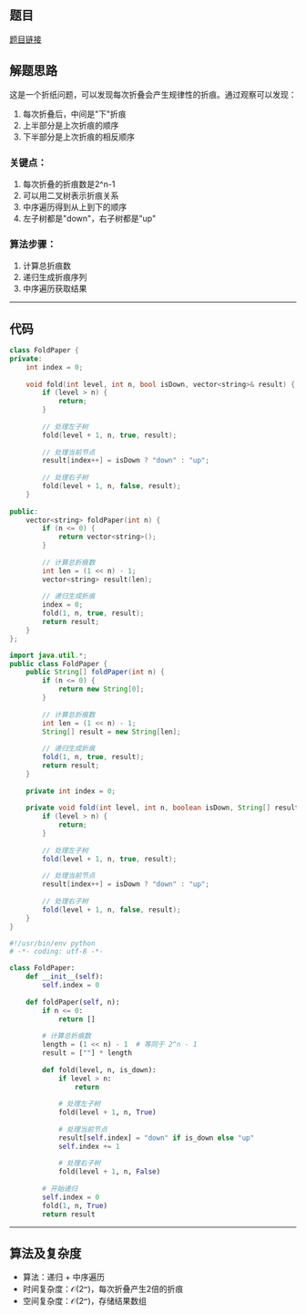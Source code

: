 ## 题目
[题目链接](https://www.nowcoder.com/practice/430180b66a7547e1963b69b1d0efbd3c?tpId=182&tqId=25281&sourceUrl=/exam/oj&channenl=wgithub&fromPut=wgithub)

## 解题思路

这是一个折纸问题，可以发现每次折叠会产生规律性的折痕。通过观察可以发现：
1. 每次折叠后，中间是"下"折痕
2. 上半部分是上次折痕的顺序
3. 下半部分是上次折痕的相反顺序

### 关键点：
1. 每次折叠的折痕数是2^n-1
2. 可以用二叉树表示折痕关系
3. 中序遍历得到从上到下的顺序
4. 左子树都是"down"，右子树都是"up"

### 算法步骤：
1. 计算总折痕数
2. 递归生成折痕序列
3. 中序遍历获取结果

---

## 代码
```cpp []
class FoldPaper {
private:
    int index = 0;
    
    void fold(int level, int n, bool isDown, vector<string>& result) {
        if (level > n) {
            return;
        }
        
        // 处理左子树
        fold(level + 1, n, true, result);
        
        // 处理当前节点
        result[index++] = isDown ? "down" : "up";
        
        // 处理右子树
        fold(level + 1, n, false, result);
    }
    
public:
    vector<string> foldPaper(int n) {
        if (n <= 0) {
            return vector<string>();
        }
        
        // 计算总折痕数
        int len = (1 << n) - 1;
        vector<string> result(len);
        
        // 递归生成折痕
        index = 0;
        fold(1, n, true, result);
        return result;
    }
};
```
```java []
import java.util.*;
public class FoldPaper {
    public String[] foldPaper(int n) {
        if (n <= 0) {
            return new String[0];
        }
        
        // 计算总折痕数
        int len = (1 << n) - 1;
        String[] result = new String[len];
        
        // 递归生成折痕
        fold(1, n, true, result);
        return result;
    }
    
    private int index = 0;
    
    private void fold(int level, int n, boolean isDown, String[] result) {
        if (level > n) {
            return;
        }
        
        // 处理左子树
        fold(level + 1, n, true, result);
        
        // 处理当前节点
        result[index++] = isDown ? "down" : "up";
        
        // 处理右子树
        fold(level + 1, n, false, result);
    }
}
```

```python []
#!/usr/bin/env python
# -*- coding: utf-8 -*-

class FoldPaper:
    def __init__(self):
        self.index = 0
        
    def foldPaper(self, n):
        if n <= 0:
            return []
            
        # 计算总折痕数
        length = (1 << n) - 1  # 等同于 2^n - 1
        result = [""] * length
        
        def fold(level, n, is_down):
            if level > n:
                return
                
            # 处理左子树
            fold(level + 1, n, True)
            
            # 处理当前节点
            result[self.index] = "down" if is_down else "up"
            self.index += 1
            
            # 处理右子树
            fold(level + 1, n, False)
        
        # 开始递归
        self.index = 0
        fold(1, n, True)
        return result

```



---

## 算法及复杂度
- 算法：递归 + 中序遍历
- 时间复杂度：$\mathcal{O(2^n)}$，每次折叠产生2倍的折痕
- 空间复杂度：$\mathcal{O(2^n)}$，存储结果数组

